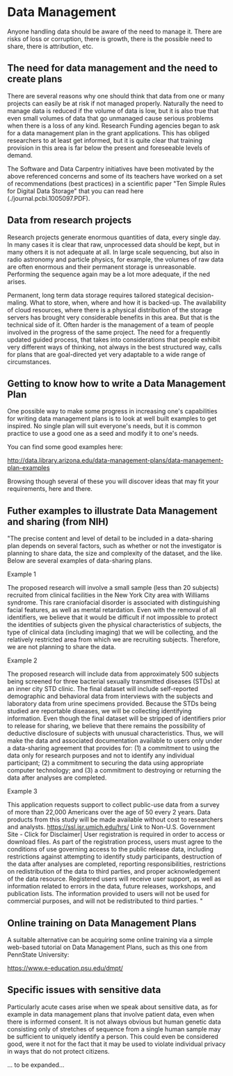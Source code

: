 

Data Management
===============

Anyone handling data should be aware of the need to manage it. There are risks of loss or corruption, there is growth, there is the 
possible need to share, there is attribution, etc.

The need for data management and the need to create plans
---------------------------------------------------------
There are several reasons why one should think that data from one or many projects can easily be at risk if not managed properly. Naturally the need to manage data is reduced if the volume of data is low, but it is also true that even small volumes of data that go unmanaged cause serious problems when there is a loss of any kind. Research Funding agencies began to ask for a data management plan in the grant applications. This has obliged researchers to at least get informed, but it is quite clear that training provision in this area is far below the present and foreseeable levels of demand.

The Software and Data Carpentry initiatives have been motivated by the above referenced concerns and some of its teachers have worked on a set of recommendations (best practices) in a scientific paper "Ten Simple Rules for Digital Data Storage" that you can read here (./journal.pcbi.1005097.PDF).

Data from research projects
--------------------------
Research projects generate enormous quantities of data, every single day. In many cases it is clear that raw, unprocessed data should be kept, but in many others it is not adequate at all. In large scale sequencing, but also in radio astronomy and particle physics, for example, the volumes of raw data are often enormous and their permanent storage is unreasonable. Performing the sequence again may be a lot more adequate, if the ned arises.

Permanent, long term data storage requires tailored stategical decision-maling. What to store, when, where and how it is backed-up. The availability of cloud resources, where there is a physical distribution of the storage servers has brought very considerable benefits in this area. But that is the technical side of it. Often harder is the management of a team of people involved in the progress of the same project. The need for a frequently updated guided process, that takes into considerations that people exhibit very different ways of thinking, not always in the best structured way, calls for plans that are goal-directed yet very adaptable to a wide range of circumstances.

Getting to know how to write a Data Management Plan
---------------------------------------------------
One possible way to make some progress in increasing one's capabilities for writing data management plans is to look at well built examples to get inspired. 
No single plan will suit everyone's needs, but it is common practice to use a good one as a seed and modify it to one's needs.

You can find some good examples here: 

http://data.library.arizona.edu/data-management-plans/data-management-plan-examples

Browsing though several of these you will discover ideas that may fit your requirements, here and there.

Futher examples to illustrate Data Management and sharing (from NIH)
--------------------------------------------------------------------

"The precise content and level of detail to be included in a data-sharing plan depends on several factors, such as whether or not the investigator is planning to share data, the size and complexity of the dataset, and the like. Below are several examples of data-sharing plans.

Example 1

The proposed research will involve a small sample (less than 20 subjects) recruited from clinical facilities in the New York City area with Williams syndrome. This rare craniofacial disorder is associated with distinguishing facial features, as well as mental retardation. Even with the removal of all identifiers, we believe that it would be difficult if not impossible to protect the identities of subjects given the physical characteristics of subjects, the type of clinical data (including imaging) that we will be collecting, and the relatively restricted area from which we are recruiting subjects. Therefore, we are not planning to share the data.

Example 2

The proposed research will include data from approximately 500 subjects being screened for three bacterial sexually transmitted diseases (STDs) at an inner city STD clinic. The final dataset will include self-reported demographic and behavioral data from interviews with the subjects and laboratory data from urine specimens provided. Because the STDs being studied are reportable diseases, we will be collecting identifying information. Even though the final dataset will be stripped of identifiers prior to release for sharing, we believe that there remains the possibility of deductive disclosure of subjects with unusual characteristics. Thus, we will make the data and associated documentation available to users only under a data-sharing agreement that provides for: (1) a commitment to using the data only for research purposes and not to identify any individual participant; (2) a commitment to securing the data using appropriate computer technology; and (3) a commitment to destroying or returning the data after analyses are completed.

Example 3

This application requests support to collect public-use data from a survey of more than 22,000 Americans over the age of 50 every 2 years. Data products from this study will be made available without cost to researchers and analysts. https://ssl.isr.umich.edu/hrs/ Link to Non-U.S. Government Site - Click for Disclaimer|
User registration is required in order to access or download files. As part of the registration process, users must agree to the conditions of use governing access to the public release data, including restrictions against attempting to identify study participants, destruction of the data after analyses are completed, reporting responsibilities, restrictions on redistribution of the data to third parties, and proper acknowledgement of the data resource. Registered users will receive user support, as well as information related to errors in the data, future releases, workshops, and publication lists. The information provided to users will not be used for commercial purposes, and will not be redistributed to third parties. "


Online training on Data Management Plans
---------------------------------------
A suitable alternative can be acquiring some online training via a simple web-based tutorial on Data Management Plans, such as this one from PennState University:

https://www.e-education.psu.edu/dmpt/




Specific issues with sensitive data
-----------------------------------
Particularly acute cases arise when we speak about sensitive data, as for example in data management plans that involve patient data, even when there is informed consent. It is not always obvious but human genetic data consisting only of stretches of sequence from a single human sample may be sufficient to uniquely identify a person. This could even be considered good, were it not for the fact that it may be used to violate individual privacy in ways that do not protect citizens. 

... to be expanded...





